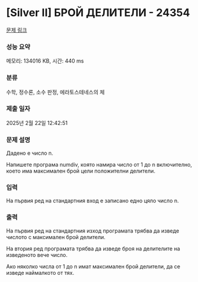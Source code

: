 # [Silver II] БРОЙ ДЕЛИТЕЛИ - 24354 

[문제 링크](https://www.acmicpc.net/problem/24354) 

### 성능 요약

메모리: 134016 KB, 시간: 440 ms

### 분류

수학, 정수론, 소수 판정, 에라토스테네스의 체

### 제출 일자

2025년 2월 22일 12:42:51

### 문제 설명

<p>Дадено е число n.</p>

<p>Напишете програма numdiv, която намира число от 1 до n включително, което има максимален брой цели положителни делители.</p>

### 입력 

 <p>На първия ред на стандартния вход е записано едно цяло число n.</p>

### 출력 

 <p>На първия ред на стандартния изход програмата трябва да изведе числото с максимален брой делители.</p>

<p>На втория ред програмата трябва да изведе броя на делителите на изведеното вече число.</p>

<p>Ако няколко числа от 1 до n имат максимален брой делители, да се изведе наймалкото от тях.</p>

